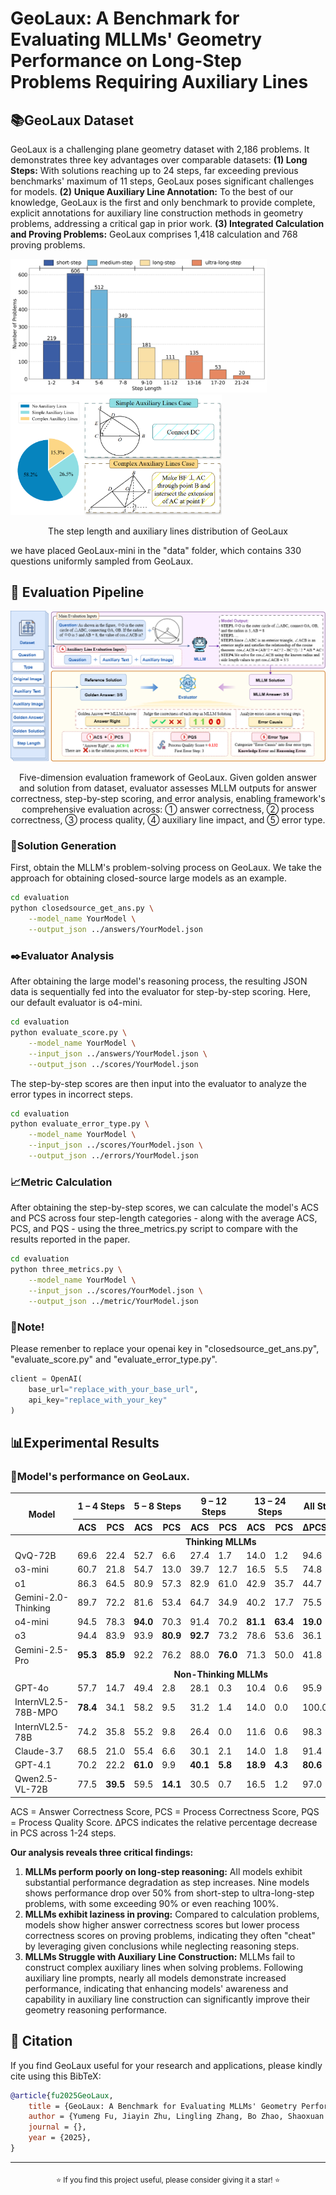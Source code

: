 # GeoLaux: A Benchmark for Evaluating MLLMs' Geometry Performance on Long-Step Problems Requiring Auxiliary Lines

## 📚GeoLaux Dataset

GeoLaux is a challenging plane geometry dataset with 2,186 problems. It demonstrates three key advantages over comparable datasets: **(1) Long Steps:** With solutions reaching up to 24 steps, far exceeding previous benchmarks' maximum of 11 steps, GeoLaux poses significant challenges for models. **(2)** **Unique Auxiliary Line Annotation:** To the best of our knowledge, GeoLaux is the first and only benchmark to provide complete, explicit annotations for auxiliary line construction methods in geometry problems, addressing a critical gap in prior work. **(3) Integrated Calculation and Proving Problems:** GeoLaux comprises 1,418 calculation and 768 proving problems.

<img src="assets/Step_Number_count.png" alt="image-20250804211123227" style="zoom: 40%;" /><img src="assets/Auxiliary_distribution.png" alt="image-20250804211040448" style="zoom:33%;" />

<div align="center">
<p>The step length and auxiliary lines distribution of GeoLaux</p>
</div>

we have placed GeoLaux-mini in the "data" folder, which contains 330 questions uniformly sampled from GeoLaux.

## 🚀 Evaluation Pipeline

![five_dimension_framework](assets\five_dimension_framework.png)

<div align="center">
<p>Five-dimension evaluation framework of GeoLaux. Given golden answer and solution from dataset, evaluator assesses MLLM outputs for answer correctness, step-by-step scoring, and error analysis, enabling framework's comprehensive evaluation across: ① answer correctness, ② process correctness, ③ process quality, ④ auxiliary line impact, and ⑤ error type.</p>
</div>


### 📜Solution Generation

First, obtain the MLLM's problem-solving process on GeoLaux. We take the approach for obtaining closed-source large models as an example.

```bash
cd evaluation
python closedsource_get_ans.py \
    --model_name YourModel \
    --output_json ../answers/YourModel.json 
```

### ✒️Evaluator Analysis

After obtaining the large model's reasoning process, the resulting JSON data is sequentially fed into the evaluator for step-by-step scoring. Here, our default evaluator is o4-mini.

```bash
cd evaluation
python evaluate_score.py \
    --model_name YourModel \
    --input_json ../answers/YourModel.json \
    --output_json ../scores/YourModel.json
```

The step-by-step scores are then input into the evaluator to analyze the error types in incorrect steps.

```bash
cd evaluation
python evaluate_error_type.py \
    --model_name YourModel \
    --input_json ../scores/YourModel.json \
    --output_json ../errors/YourModel.json
```

### 📈Metric Calculation

After obtaining the step-by-step scores, we can calculate the model's ACS and PCS across four step-length categories - along with the average ACS, PCS, and PQS - using the three_metrics.py script to compare with the results reported in the paper.

```bash
cd evaluation
python three_metrics.py \
    --model_name YourModel \
    --input_json ../scores/YourModel.json \
    --output_json ../metric/YourModel.json
```

### 📌Note!

Please remenber to replace your openai key in "closedsource_get_ans.py", "evaluate_score.py" and "evaluate_error_type.py".

```python
client = OpenAI(
    base_url="replace_with_your_base_url",
    api_key="replace_with_your_key"
)
```



## 📊Experimental Results

### 📍Model's performance on GeoLaux.

<table>
  <thead>
    <tr>
      <th rowspan="2" style="text-align: center;">Model</th>
      <th colspan="2" style="text-align: center;">1 – 4 Steps</th>
      <th colspan="2" style="text-align: center;">5 – 8 Steps</th>
      <th colspan="2" style="text-align: center;">9 – 12 Steps</th>
      <th colspan="2" style="text-align: center;">13 – 24 Steps</th>
      <th colspan="1" style="text-align: center;">All Steps</th>
      <th colspan="3" style="text-align: center;">AVG</th>
    </tr>
    <tr>
      <th>ACS</th>
      <th>PCS</th>
      <th>ACS</th>
      <th>PCS</th>
      <th>ACS</th>
      <th>PCS</th>
      <th>ACS</th>
      <th>PCS</th>
      <th>ΔPCS(%)</th>
      <th>ACS</th>
      <th>PCS</th>
      <th>PQS</th>
    </tr>
  </thead>
  <tbody>
    <tr>
      	<td colspan="14" style="text-align: center;"><b>Thinking MLLMs</b></td>
    </tr>
    <tr>
      <td>QvQ-72B</td>
      <td>69.6</td>
      <td>22.4</td>
      <td>52.7</td>
      <td>6.6</td>
      <td>27.4</td>
      <td>1.7</td>
      <td>14.0</td>
      <td>1.2</td>
      <td>94.6</td>
      <td>52.1</td>
      <td>11.4</td>
      <td>21.0</td>
    </tr>
    <tr>
      <td>o3-mini</td>
      <td>60.7</td>
      <td>21.8</td>
      <td>54.7</td>
      <td>13.0</td>
      <td>39.7</td>
      <td>12.7</td>
      <td>16.5</td>
      <td>5.5</td>
      <td>74.8</td>
      <td>51.8</td>
      <td>15.7</td>
      <td>27.2</td>
    </tr>
    <tr>
      <td>o1</td>
      <td>86.3</td>
      <td>64.5</td>
      <td>80.9</td>
      <td>57.3</td>
      <td>82.9</td>
      <td>61.0</td>
      <td>42.9</td>
      <td>35.7</td>
      <td>44.7</td>
      <td>79.7</td>
      <td>58.8</td>
      <td>68.6</td>
    </tr>
    <tr>
      <td>Gemini-2.0-Thinking</td>
      <td>89.7</td>
      <td>72.2</td>
      <td>81.6</td>
      <td>53.4</td>
      <td>64.7</td>
      <td>34.9</td>
      <td>40.2</td>
      <td>17.7</td>
      <td>75.5</td>
      <td>78.7</td>
      <td>54.9</td>
      <td>72.9</td>
    </tr>
    <tr>
      <td>o4-mini</td>
      <td>94.5</td>
      <td>78.3</td>
      <td><b>94.0</b></td>
      <td>70.3</td>
      <td>91.4</td>
      <td>70.2</td>
      <td><b>81.1</b></td>
      <td><b>63.4</b></td>
      <td><b>19.0</b></td>
      <td><b>92.8</b></td>
      <td>72.9</td>
      <td>81.1</td>
    </tr>
    <tr>
      <td>o3</td>
      <td>94.4</td>
      <td>83.9</td>
      <td>93.9</td>
      <td><b>80.9</b></td>
      <td><b>92.7</b></td>
      <td>73.2</td>
      <td>78.6</td>
      <td>53.6</td>
      <td>36.1</td>
      <td>92.4</td>
      <td><b>78.5</b></td>
      <td>86.0</td>
    </tr>
    <tr>
      <td>Gemini-2.5-Pro</td>
      <td><b>95.3</b></td>
      <td><b>85.9</b></td>
      <td>92.2</td>
      <td>76.2</td>
      <td>88.0</td>
        <td><b>76.0</b></td>
      <td>71.3</td>
      <td>50.0</td>
      <td>41.8</td>
      <td>91.2</td>
      <td>77.8</td>
      <td><b>88.6</b></td>
    </tr>
    <tr>
      <td colspan="14" style="text-align: center;"><b>Non-Thinking MLLMs</b></td>
    </tr>
    <tr>
      <td>GPT-4o</td>
      <td>57.7</td>
      <td>14.7</td>
      <td>49.4</td>
      <td>2.8</td>
      <td>28.1</td>
      <td>0.3</td>
      <td>10.4</td>
      <td>0.6</td>
      <td>95.9</td>
      <td>46.1</td>
      <td>6.7</td>
      <td>20.4</td>
    </tr>
    <tr>
      <td>InternVL2.5-78B-MPO</td>
        <td><b>78.4</b></td>
      <td>34.1</td>
      <td>58.2</td>
      <td>9.5</td>
      <td>31.2</td>
      <td>1.4</td>
      <td>14.0</td>
      <td>0.0</td>
      <td>100.0</td>
      <td>58.0</td>
      <td>16.8</td>
      <td>30.7</td>
    </tr>
    <tr>
      <td>InternVL2.5-78B</td>
      <td>74.2</td>
      <td>35.8</td>
      <td>55.2</td>
      <td>9.8</td>
      <td>26.4</td>
      <td>0.0</td>
      <td>11.6</td>
      <td>0.6</td>
      <td>98.3</td>
      <td>54.4</td>
      <td>17.4</td>
      <td>32.2</td>
    </tr>
    <tr>
      <td>Claude-3.7</td>
      <td>68.5</td>
      <td>21.0</td>
      <td>55.4</td>
      <td>6.6</td>
      <td>30.1</td>
      <td>2.1</td>
      <td>14.0</td>
      <td>1.8</td>
      <td>91.4</td>
      <td>53.1</td>
      <td>10.9</td>
      <td>35.4</td>
    </tr>
    <tr>
      <td>GPT-4.1</td>
      <td>70.2</td>
      <td>22.2</td>
      <td><b>61.0</b></td>
      <td>9.9</td>
      <td><b>40.1</b></td>
      <td><b>5.8</b></td>
      <td><b>18.9</b></td>
      <td><b>4.3</b></td>
      <td><b>80.6</b></td>
      <td>57.8</td>
      <td>13.4</td>
      <td>36.3</td>
    </tr>
    <tr>
      <td>Qwen2.5-VL-72B</td>
      <td>77.5</td>
        <td><b>39.5</b></td>
      <td>59.5</td>
        <td><b>14.1</b></td>
      <td>30.5</td>
      <td>0.7</td>
      <td>16.5</td>
      <td>1.2</td>
      <td>97.0</td>
      <td><b>58.4</b></td>
      <td><b>20.6</b></td>
      <td><b>37.3</b></td>
    </tr>
  </tbody>
</table>


ACS = Answer Correctness Score, PCS = Process Correctness Score, PQS = Process Quality Score. ΔPCS indicates the relative percentage decrease in PCS across 1-24 steps.

**Our analysis reveals three critical findings:**

1. **MLLMs perform poorly on long-step reasoning:** All models exhibit substantial performance degradation as step increases. Nine models shows performance drop over 50%  from short-step to ultra-long-step problems, with some exceeding 90% or even reaching 100%.
2. **MLLMs exhibit laziness in proving:** Compared to calculation problems, models show higher answer correctness scores but lower process correctness scores on proving problems, indicating they often "cheat" by leveraging given conclusions while neglecting reasoning steps.
3. **MLLMs Struggle with Auxiliary Line Construction:** MLLMs fail to construct complex auxiliary lines when solving problems. Following auxiliary line prompts, nearly all models demonstrate increased performance, indicating that enhancing models' awareness and capability in auxiliary line construction can significantly improve their geometry reasoning performance.

## 📖 Citation

If you find GeoLaux useful for your research and applications, please kindly cite using this BibTeX:

```bibtex
@article{fu2025GeoLaux,
    title = {GeoLaux: A Benchmark for Evaluating MLLMs' Geometry Performance on Long-Step Problems Requiring Auxiliary Lines},
    author = {Yumeng Fu, Jiayin Zhu, Lingling Zhang, Bo Zhao, Shaoxuan Ma, Yushun Zhang, Yanrui Wu, Wenjun Wu},
    journal = {},
    year = {2025},
}
```

---

<div align="center">
<sub>⭐ If you find this project useful, please consider giving it a star! ⭐</sub>
</div>

